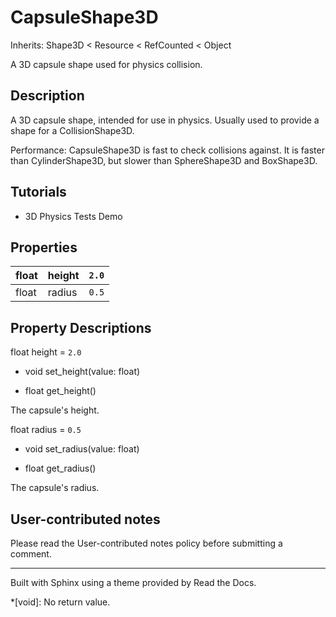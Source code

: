 # CapsuleShape3D

Inherits: Shape3D < Resource < RefCounted < Object

A 3D capsule shape used for physics collision.

## Description

A 3D capsule shape, intended for use in physics. Usually used to provide a
shape for a CollisionShape3D.

Performance: CapsuleShape3D is fast to check collisions against. It is faster
than CylinderShape3D, but slower than SphereShape3D and BoxShape3D.

## Tutorials

  * 3D Physics Tests Demo

## Properties

float | height | `2.0`  
---|---|---  
float | radius | `0.5`  
  
## Property Descriptions

float height = `2.0`

  * void set_height(value: float)

  * float get_height()

The capsule's height.

float radius = `0.5`

  * void set_radius(value: float)

  * float get_radius()

The capsule's radius.

## User-contributed notes

Please read the User-contributed notes policy before submitting a comment.

* * *

Built with Sphinx using a theme provided by Read the Docs.

  *[void]: No return value.

